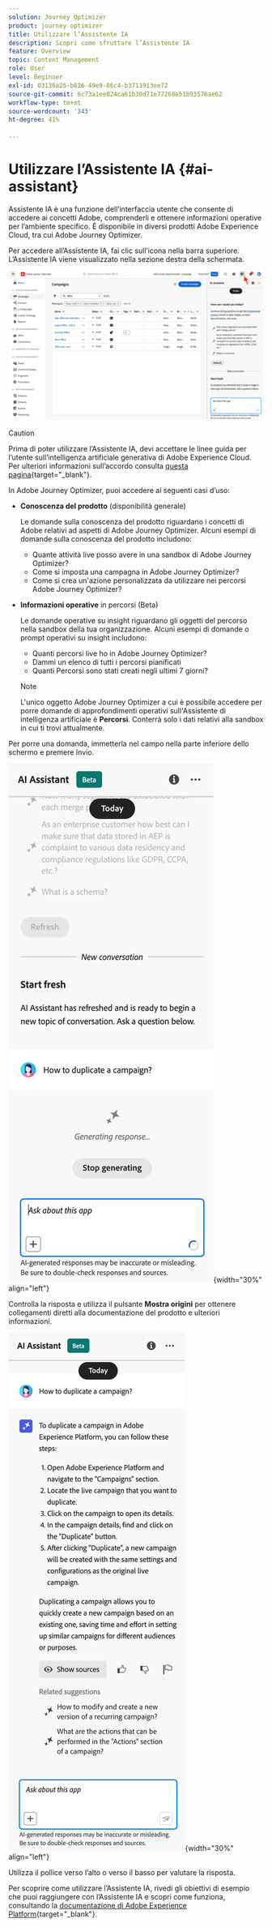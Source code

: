 ```yaml
---
solution: Journey Optimizer
product: journey optimizer
title: Utilizzare l’Assistente IA
description: Scopri come sfruttare l’Assistente IA
feature: Overview
topic: Content Management
role: User
level: Beginner
exl-id: 03136a25-b826-49e9-86c4-b3711913ee72
source-git-commit: 6c73a1ee024ca61b30d71e77268e51b93576ae62
workflow-type: tm+mt
source-wordcount: '343'
ht-degree: 41%

---
```


# Utilizzare l’Assistente IA {#ai-assistant}

Assistente IA è una funzione dell’interfaccia utente che consente di accedere ai concetti Adobe, comprenderli e ottenere informazioni operative per l’ambiente specifico. È disponibile in diversi prodotti Adobe Experience Cloud, tra cui Adobe Journey Optimizer.

Per accedere all’Assistente IA, fai clic sull’icona nella barra superiore. L’Assistente IA viene visualizzato nella sezione destra della schermata.

![](assets/do-not-localize/ai-assistant-open.png)


>[!CAUTION]
>
>Prima di poter utilizzare l’Assistente IA, devi accettare le linee guida per l’utente sull’intelligenza artificiale generativa di Adobe Experience Cloud. Per ulteriori informazioni sull’accordo consulta [questa pagina](https://experienceleague.adobe.com/it/docs/experience-platform/ai-assistant/home){target="_blank"}.

In Adobe Journey Optimizer, puoi accedere ai seguenti casi d’uso:

* **Conoscenza del prodotto** (disponibilità generale)

  Le domande sulla conoscenza del prodotto riguardano i concetti di Adobe relativi ad aspetti di Adobe Journey Optimizer. Alcuni esempi di domande sulla conoscenza del prodotto includono:

   * Quante attività live posso avere in una sandbox di Adobe Journey Optimizer?
   * Come si imposta una campagna in Adobe Journey Optimizer?
   * Come si crea un&#39;azione personalizzata da utilizzare nei percorsi Adobe Journey Optimizer?


* **Informazioni operative** in percorsi (Beta)

  Le domande operative su insight riguardano gli oggetti del percorso nella sandbox della tua organizzazione. Alcuni esempi di domande o prompt operativi su insight includono:

   * Quanti percorsi live ho in Adobe Journey Optimizer?
   * Dammi un elenco di tutti i percorsi pianificati
   * Quanti Percorsi sono stati creati negli ultimi 7 giorni?

  >[!NOTE]
  >
  >L&#39;unico oggetto Adobe Journey Optimizer a cui è possibile accedere per porre domande di approfondimenti operativi sull&#39;Assistente di intelligenza artificiale è **Percorsi**. Conterrà solo i dati relativi alla sandbox in cui ti trovi attualmente.


Per porre una domanda, immetterla nel campo nella parte inferiore dello schermo e premere Invio.

![](assets/do-not-localize/ai-assistant-ask.png){width="30%" align="left"}

Controlla la risposta e utilizza il pulsante **Mostra origini** per ottenere collegamenti diretti alla documentazione del prodotto e ulteriori informazioni.

![](assets/do-not-localize/ai-assistant-answer.png){width="30%" align="left"}

Utilizza il pollice verso l’alto o verso il basso per valutare la risposta.

Per scoprire come utilizzare l’Assistente IA, rivedi gli obiettivi di esempio che puoi raggiungere con l’Assistente IA e scopri come funziona, consultando la [documentazione di Adobe Experience Platform](https://experienceleague.adobe.com/it/docs/experience-platform/ai-assistant/home){target="_blank"}.
